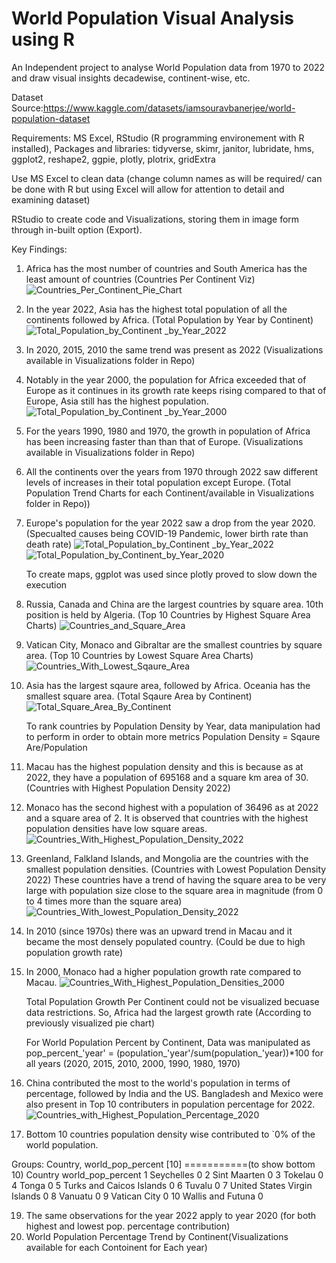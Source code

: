 # World Population Visual Analysis using R

An Independent project to analyse World Population data from 1970 to 2022 and draw visual insights decadewise, continent-wise, etc.

Dataset Source:https://www.kaggle.com/datasets/iamsouravbanerjee/world-population-dataset

Requirements: MS Excel, RStudio (R programming  environement with R installed),
Packages and libraries: 
tidyverse, skimr, janitor, lubridate, hms, ggplot2, reshape2, ggpie, plotly, plotrix, gridExtra

Use MS Excel to clean data (change column names as will be required/ can be done with R but using Excel will allow for attention to detail and examining dataset)

RStudio to create code and Visualizations, storing them in image form through in-built option (Export).

Key Findings:
1. Africa has the most number of countries and South America has the least amount of countries (Countries Per Continent Viz)
   ![Countries_Per_Continent_Pie_Chart](https://github.com/Joshiakshaj/World_Population_Analysis_R/assets/129145776/296d2aec-cd5f-4695-9f80-1288ec64f95f)

3. In the year 2022, Asia has the highest total population of all the continents followed by Africa. (Total Population by Year by Continent)
   ![Total_Population_by_Continent _by_Year_2022](https://github.com/Joshiakshaj/World_Population_Analysis_R/assets/129145776/21dfff91-9529-46f2-9363-184a6ef85c66)

4. In 2020, 2015, 2010 the same trend was present as 2022 (Visualizations available in Visualizations folder in Repo)
5. Notably in the year 2000, the population for Africa exceeded that of Europe as it continues in its growth rate keeps rising compared to that of Europe, Asia still has the highest population.
   ![Total_Population_by_Continent _by_Year_2000](https://github.com/Joshiakshaj/World_Population_Analysis_R/assets/129145776/f55178db-1db2-4a6f-af74-0b4ea23b3cf0)

6. For the years 1990, 1980 and 1970, the growth in population of Africa has been increasing faster than than that of Europe. (Visualizations available in Visualizations folder in Repo)
7. All the continents over the years from 1970 through 2022 saw different levels of increases in their total population except Europe. (Total Population Trend Charts for each Continent/available in Visualizations folder in Repo))
   
8. Europe's population for the year 2022 saw a drop from the year 2020. (Specualted causes being COVID-19 Pandemic, lower birth rate than death rate)
   ![Total_Population_by_Continent _by_Year_2022](https://github.com/Joshiakshaj/World_Population_Analysis_R/assets/129145776/480e4225-eef1-4af9-af19-b6ba36572b7b) ![Total_Population_by_Continent_by_Year_2020](https://github.com/Joshiakshaj/World_Population_Analysis_R/assets/129145776/4da97444-96dd-4e5a-bb2d-be1faefbc4c8)


    To create maps, ggplot was used since plotly proved to slow down the execution
9. Russia, Canada and China are the largest countries by square area. 10th position is held by Algeria. (Top 10 Countries by Highest Square Area Charts)
    ![Countries_and_Square_Area](https://github.com/Joshiakshaj/World_Population_Analysis_R/assets/129145776/8a8ca701-117b-482c-afc8-551459230cc4)

10. Vatican City, Monaco and Gibraltar are the smallest countries by square area. (Top 10 Countries by Lowest Square Area Charts)
    ![Countries_With_Lowest_Sqaure_Area](https://github.com/Joshiakshaj/World_Population_Analysis_R/assets/129145776/ba395a35-8437-4a0f-b408-6c4c8701b109)

11. Asia has the largest sqaure area, followed by Africa. Oceania has the smallest square area. (Total Sqaure Area by Continent)
    ![Total_Square_Area_By_Continent](https://github.com/Joshiakshaj/World_Population_Analysis_R/assets/129145776/b4468fb6-8678-4faf-ba0c-0314a402a5d9)

    
    To rank countries by Population Density by Year, data manipulation had to perform in order to obtain more metrics
    Population Density = Sqaure Are/Population
12. Macau has the highest population density and this is because as at 2022, they have a population of 695168 and a square km area of 30. (Countries with Highest Population Density 2022)
13. Monaco has the second highest with a population of 36496 as at 2022 and a square area of 2.
    It is observed that countries with the highest population densities have low square areas.
    ![Countries_With_Highest_Population_Density_2022](https://github.com/Joshiakshaj/World_Population_Analysis_R/assets/129145776/9fce75ef-acd5-4d35-ae1c-45f90050a1bc)

14. Greenland, Falkland Islands, and Mongolia are the countries with the smallest population densities. (Countries with Lowest Population Density 2022)
    These countries have a trend of having the square area to be very large with population size close to the square area in magnitude (from 0 to 4 times more than the square area)
    ![Countries_With_lowest_Population_Density_2022](https://github.com/Joshiakshaj/World_Population_Analysis_R/assets/129145776/917213a0-3743-4efc-ab90-3613e340d3a7)

15. In 2010 (since 1970s) there was an upward trend in Macau and it became the most densely populated country. (Could be due to high population growth rate)
16. In 2000, Monaco had a higher population growth rate compared to Macau.
    ![Countries_With_Highest_Population_Densities_2000](https://github.com/Joshiakshaj/World_Population_Analysis_R/assets/129145776/b62ebbe6-5aaa-46c8-8ad8-2f65b0e5ddd2)


    Total Population Growth Per Continent could not be visualized becuase data restrictions. So, Africa had the largest growth rate (According to previously visualized pie chart)

    For World Population Percent by Continent, Data was manipulated as
    pop_percent_'year' = (population_'year'/sum(population_'year))*100 for all years (2020, 2015, 2010, 2000, 1990, 1980, 1970)

17. China contributed the most to the world's population in terms of percentage, followed by India and the US. Bangladesh and Mexico were also present in Top 10 contributers in population percentage for 2022.
    ![Countries_with_Highest_Population_Percentage_2020](https://github.com/Joshiakshaj/World_Population_Analysis_R/assets/129145776/5c371e93-55ec-407d-b682-c5cc7938202b)

18. Bottom 10 countries population density wise contributed to `0% of the world population.

 Groups:   Country, world_pop_percent [10]  ===========(to show bottom 10)
   Country                      world_pop_percent
   <chr>                                    <dbl>
 1 Seychelles                                   0
 2 Sint Maarten                                 0
 3 Tokelau                                      0
 4 Tonga                                        0
 5 Turks and Caicos Islands                     0
 6 Tuvalu                                       0
 7 United States Virgin Islands                 0
 8 Vanuatu                                      0
 9 Vatican City                                 0
10 Wallis and Futuna                            0         

19. The same observations for the year 2022 apply to year 2020 (for both highest and lowest pop. percentage contribution)
20. World Population Percentage Trend by Continent(Visualizations available for each Contoinent for Each year) 
